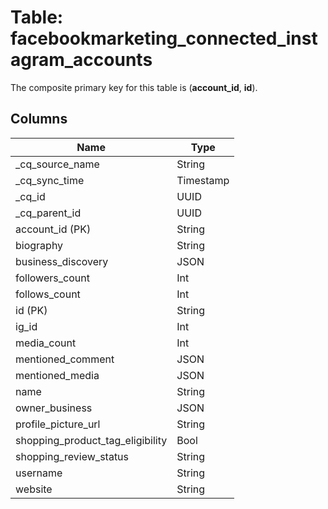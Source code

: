# Table: facebookmarketing_connected_instagram_accounts

The composite primary key for this table is (**account_id**, **id**).

## Columns

| Name          | Type          |
| ------------- | ------------- |
|_cq_source_name|String|
|_cq_sync_time|Timestamp|
|_cq_id|UUID|
|_cq_parent_id|UUID|
|account_id (PK)|String|
|biography|String|
|business_discovery|JSON|
|followers_count|Int|
|follows_count|Int|
|id (PK)|String|
|ig_id|Int|
|media_count|Int|
|mentioned_comment|JSON|
|mentioned_media|JSON|
|name|String|
|owner_business|JSON|
|profile_picture_url|String|
|shopping_product_tag_eligibility|Bool|
|shopping_review_status|String|
|username|String|
|website|String|